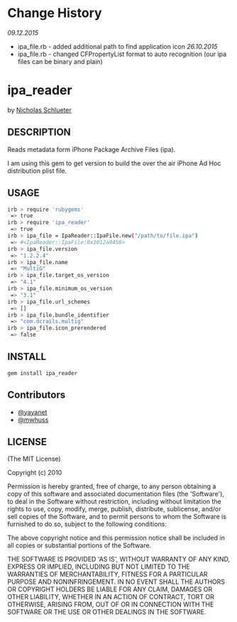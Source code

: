 
# Change History

*09.12.2015*
* ipa_file.rb - added additional path to find application icon 
*26.10.2015*
* ipa_file.rb - changed CFPropertyList format to auto recognition (our ipa files can be binary and plain)


# ipa_reader

by [Nicholas Schlueter](http://twitter.com/schlu)

## DESCRIPTION

Reads metadata form iPhone Package Archive Files (ipa).

I am using this gem to get version to build the over the air iPhone Ad Hoc distribution plist file.

## USAGE

```bash
irb > require 'rubygems'
 => true 
irb > require 'ipa_reader'
 => true 
irb > ipa_file = IpaReader::IpaFile.new("/path/to/file.ipa")
 => #<IpaReader::IpaFile:0x1012a9458>
irb > ipa_file.version
 => "1.2.2.4" 
irb > ipa_file.name
 => "MultiG" 
irb > ipa_file.target_os_version
 => "4.1" 
irb > ipa_file.minimum_os_version
 => "3.1" 
irb > ipa_file.url_schemes
 => [] 
irb > ipa_file.bundle_identifier
 => "com.dcrails.multig" 
irb > ipa_file.icon_prerendered
 => false
```

## INSTALL

`gem install ipa_reader`

## Contributors

* [@yayanet](//github.com/yayanet)
* [@mwhuss](//github.com/mwhuss)

## LICENSE

(The MIT License)

Copyright (c) 2010

Permission is hereby granted, free of charge, to any person obtaining
a copy of this software and associated documentation files (the
'Software'), to deal in the Software without restriction, including
without limitation the rights to use, copy, modify, merge, publish,
distribute, sublicense, and/or sell copies of the Software, and to
permit persons to whom the Software is furnished to do so, subject to
the following conditions:

The above copyright notice and this permission notice shall be
included in all copies or substantial portions of the Software.

THE SOFTWARE IS PROVIDED 'AS IS', WITHOUT WARRANTY OF ANY KIND,
EXPRESS OR IMPLIED, INCLUDING BUT NOT LIMITED TO THE WARRANTIES OF
MERCHANTABILITY, FITNESS FOR A PARTICULAR PURPOSE AND NONINFRINGEMENT.
IN NO EVENT SHALL THE AUTHORS OR COPYRIGHT HOLDERS BE LIABLE FOR ANY
CLAIM, DAMAGES OR OTHER LIABILITY, WHETHER IN AN ACTION OF CONTRACT,
TORT OR OTHERWISE, ARISING FROM, OUT OF OR IN CONNECTION WITH THE
SOFTWARE OR THE USE OR OTHER DEALINGS IN THE SOFTWARE.
